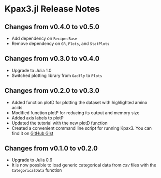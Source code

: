 # Kpax3.jl Release Notes

## Changes from v0.4.0 to v0.5.0

* Add dependency on `RecipesBase`
* Remove dependency on `GR`, `Plots`, and `StatPlots`

## Changes from v0.3.0 to v0.4.0

* Upgrade to Julia 1.0
* Switched plotting library from `Gadfly` to `Plots`

## Changes from v0.2.0 to v0.3.0

* Added function plotD for plotting the dataset with highlighted amino acids
* Modified function plotP for reducing its output and memory size
* Added axis labels to plotP
* Updated the tutorial with the new plotD function
* Created a convenient command line script for running Kpax3. You can find it on [GitHub Gist](https://gist.github.com/albertopessia/fd9df11fb2bdb158ad91936c4638d6fd)

## Changes from v0.1.0 to v0.2.0

* Upgrade to Julia 0.6
* It is now possible to load generic categorical data from _csv_ files with the `CategoricalData` function
